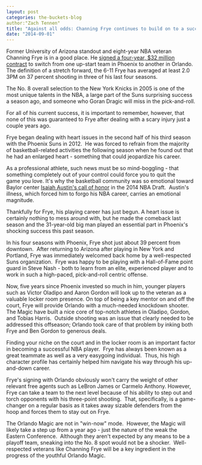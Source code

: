 ```yaml
---
layout: post
categories: the-buckets-blog
author:"Zach Tennen"
title: "Against all odds: Channing Frye continues to build on to a successful NBA career"
date: "2014-09-01"
---
```


Former University of Arizona standout and eight-year NBA veteran Channing Frye is in a good place. He [signed a four-year, $32 million contract](http://www.usatoday.com/story/sports/nba/2014/07/07/channing-frye-signs-contract-orlando-magic-phoenix-suns/12318893/) to switch from one up-start team in Phoenix to another in Orlando. The definition of a stretch forward, the 6-11 Frye has averaged at least 2.0 3PM on 37 percent shooting in three of his last four seasons.

The No. 8 overall selection to the New York Knicks in 2005 is one of the most unique talents in the NBA, a large part of the Suns surprising success a season ago, and someone who Goran Dragic will miss in the pick-and-roll.

For all of his current success, it is important to remember, however, that none of this was guaranteed to Frye after dealing with a scary injury just a couple years ago.

Frye began dealing with heart issues in the second half of his third season with the Phoenix Suns in 2012.  He was forced to refrain from the majority of basketball-related activities the following season when he found out that he had an enlarged heart - something that could jeopardize his career.

As a professional athlete, such news must be so mind-boggling - that something completely out of your control could force you to quit the game you love. It's why the basketball community was so emotional toward Baylor center [Isaiah Austin's call of honor](https://www.youtube.com/watch?v=3RAmHBWVVQo) in the 2014 NBA Draft.  Austin's illness, which forced him to forgo his NBA career, carries an emotional magnitude.

Thankfully for Frye, his playing career has just begun. A heart issue is certainly nothing to mess around with, but he made the comeback last season and the 31-year-old big man played an essential part in Phoenix's shocking success this past season.

In his four seasons with Phoenix, Frye shot just about 39 percent from downtown.  After returning to Arizona after playing in New York and Portland, Frye was immediately welcomed back home by a well-respected Suns organization.  Frye was happy to be playing with a Hall-of-Fame point guard in Steve Nash - both to learn from an elite, experienced player and to work in such a high-paced, pick-and-roll centric offense.

Now, five years since Phoenix invested so much in him, younger players such as Victor Oladipo and Aaron Gordon will look up to the veteran as a valuable locker room presence. On top of being a key mentor on and off the court, Frye will provide Orlando with a much-needed knockdown shooter. The Magic have built a nice core of top-notch athletes in Oladipo, Gordon, and Tobias Harris.  Outside shooting was an issue that clearly needed to be addressed this offseason; Orlando took care of that problem by inking both Frye and Ben Gordon to generous deals.

Finding your niche on the court and in the locker room is an important factor in becoming a successful NBA player.  Frye has always been known as a great teammate as well as a very easygoing individual.  Thus, his high character profile has certainly helped him navigate his way through his up-and-down career.

Frye's signing with Orlando obviously won't carry the weight of other relevant free agents such as LeBron James or Carmelo Anthony. However, Frye can take a team to the next level because of his ability to step out and torch opponents with his three-point shooting.  That, specifically, is a game-changer on a regular basis as it takes away sizable defenders from the hoop and forces them to stay out on Frye.

The Orlando Magic are not in "win-now" mode.  However, the Magic will likely take a step up from a year ago - just the nature of the weak the Eastern Conference.  Although they aren't expected by any means to be a playoff team, sneaking into the No. 8 spot would not be a shocker.  Well-respected veterans like Channing Frye will be a key ingredient in the progress of the youthful Orlando Magic.


